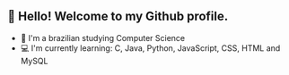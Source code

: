 ## 👋 Hello! Welcome to my Github profile.
- 🌱 I'm a brazilian studying Computer Science
- 💻 I'm currently learning: C, Java, Python, JavaScript, CSS, HTML and MySQL


